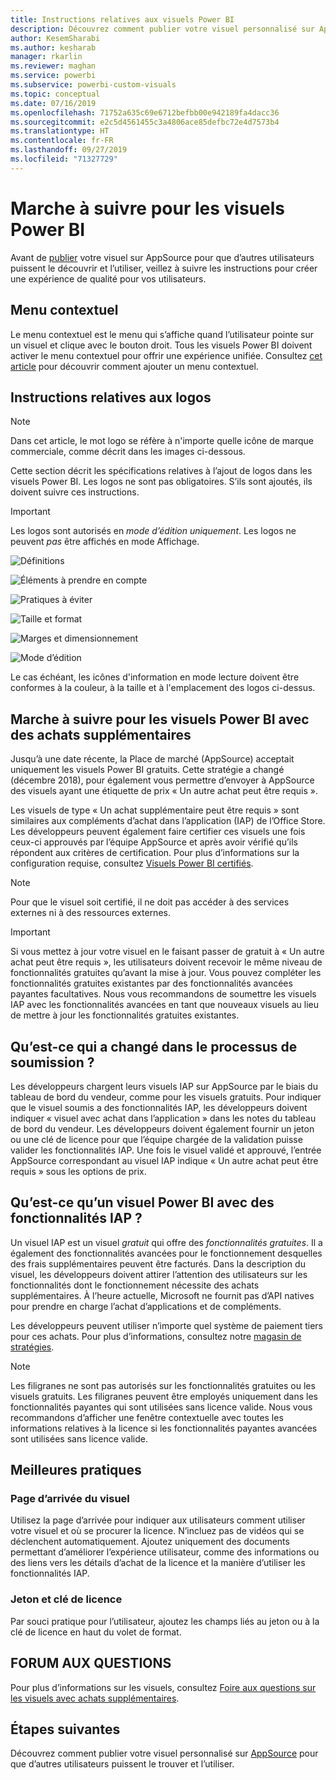 ```yaml
---
title: Instructions relatives aux visuels Power BI
description: Découvrez comment publier votre visuel personnalisé sur AppSource pour que d’autres utilisateurs puissent le trouver et l’utiliser après l’avoir acheté.
author: KesemSharabi
ms.author: kesharab
manager: rkarlin
ms.reviewer: maghan
ms.service: powerbi
ms.subservice: powerbi-custom-visuals
ms.topic: conceptual
ms.date: 07/16/2019
ms.openlocfilehash: 71752a635c69e6712befbb00e942189fa4dacc36
ms.sourcegitcommit: e2c5d4561455c3a4806ace85defbc72e4d7573b4
ms.translationtype: HT
ms.contentlocale: fr-FR
ms.lasthandoff: 09/27/2019
ms.locfileid: "71327729"
---
```

# <a name="guidelines-for-power-bi-visuals"></a>Marche à suivre pour les visuels Power BI
Avant de [publier](https://docs.microsoft.com/power-bi/developer/office-store) votre visuel sur AppSource pour que d’autres utilisateurs puissent le découvrir et l’utiliser, veillez à suivre les instructions pour créer une expérience de qualité pour vos utilisateurs. 

## <a name="context-menu"></a>Menu contextuel
Le menu contextuel est le menu qui s’affiche quand l’utilisateur pointe sur un visuel et clique avec le bouton droit.
Tous les visuels Power BI doivent activer le menu contextuel pour offrir une expérience unifiée. Consultez [cet article](https://github.com/Microsoft/PowerBI-visuals/blob/gh-pages/tutorials/building-bar-chart/adding-context-menu-to-the-bar.md) pour découvrir comment ajouter un menu contextuel.


## <a name="logo-guidelines"></a>Instructions relatives aux logos
> [!NOTE]
> Dans cet article, le mot logo se réfère à n'importe quelle icône de marque commerciale, comme décrit dans les images ci-dessous. 

Cette section décrit les spécifications relatives à l’ajout de logos dans les visuels Power BI. Les logos ne sont pas obligatoires. S’ils sont ajoutés, ils doivent suivre ces instructions. 

> [!IMPORTANT]
> Les logos sont autorisés en *mode d’édition uniquement*. Les logos ne peuvent *pas* être affichés en mode Affichage.


![Définitions](media/guidelines-powerbi-visuals/definitions.png)

![Éléments à prendre en compte](media/guidelines-powerbi-visuals/things-to-keep-in-mind.png)

![Pratiques à éviter](media/guidelines-powerbi-visuals/things-to-avoid.png)

![Taille et format](media/guidelines-powerbi-visuals/size-and-format.png)

![Marges et dimensionnement](media/guidelines-powerbi-visuals/margins-and-sizes.png)

![Mode d’édition](media/guidelines-powerbi-visuals/logos-in-edit-mode.png)


Le cas échéant, les icônes d'information en mode lecture doivent être conformes à la couleur, à la taille et à l'emplacement des logos ci-dessus.

## <a name="guidelines-for-power-bi-visuals-with-additional-purchases"></a>Marche à suivre pour les visuels Power BI avec des achats supplémentaires

Jusqu’à une date récente, la Place de marché (AppSource) acceptait uniquement les visuels Power BI gratuits. Cette stratégie a changé (décembre 2018), pour également vous permettre d’envoyer à AppSource des visuels ayant une étiquette de prix « Un autre achat peut être requis ». 

Les visuels de type « Un achat supplémentaire peut être requis » sont similaires aux compléments d’achat dans l’application (IAP) de l’Office Store. Les développeurs peuvent également faire certifier ces visuels une fois ceux-ci approuvés par l’équipe AppSource et après avoir vérifié qu’ils répondent aux critères de certification. Pour plus d’informations sur la configuration requise, consultez [Visuels Power BI certifiés](../power-bi-custom-visuals-certified.md).

> [!NOTE]
> Pour que le visuel soit certifié, il ne doit pas accéder à des services externes ni à des ressources externes.

>[!IMPORTANT]  
> Si vous mettez à jour votre visuel en le faisant passer de gratuit à « Un autre achat peut être requis », les utilisateurs doivent recevoir le même niveau de fonctionnalités gratuites qu’avant la mise à jour. Vous pouvez compléter les fonctionnalités gratuites existantes par des fonctionnalités avancées payantes facultatives. Nous vous recommandons de soumettre les visuels IAP avec les fonctionnalités avancées en tant que nouveaux visuels au lieu de mettre à jour les fonctionnalités gratuites existantes.

## <a name="what-changed-in-the-submission-process"></a>Qu’est-ce qui a changé dans le processus de soumission ?

Les développeurs chargent leurs visuels IAP sur AppSource par le biais du tableau de bord du vendeur, comme pour les visuels gratuits. Pour indiquer que le visuel soumis a des fonctionnalités IAP, les développeurs doivent indiquer « visuel avec achat dans l’application » dans les notes du tableau de bord du vendeur. Les développeurs doivent également fournir un jeton ou une clé de licence pour que l’équipe chargée de la validation puisse valider les fonctionnalités IAP. Une fois le visuel validé et approuvé, l’entrée AppSource correspondant au visuel IAP indique « Un autre achat peut être requis » sous les options de prix.

## <a name="what-is-a-power-bi-visual-with-iap-features"></a>Qu’est-ce qu’un visuel Power BI avec des fonctionnalités IAP ?

Un visuel IAP est un visuel *gratuit* qui offre des *fonctionnalités gratuites*. Il a également des fonctionnalités avancées pour le fonctionnement desquelles des frais supplémentaires peuvent être facturés. Dans la description du visuel, les développeurs doivent attirer l’attention des utilisateurs sur les fonctionnalités dont le fonctionnement nécessite des achats supplémentaires. À l’heure actuelle, Microsoft ne fournit pas d’API natives pour prendre en charge l’achat d’applications et de compléments.

Les développeurs peuvent utiliser n’importe quel système de paiement tiers pour ces achats. Pour plus d’informations, consultez notre [magasin de stratégies](https://docs.microsoft.com/office/dev/store/validation-policies#2-apps-or-add-ins-can-display-certain-ads).

> [!NOTE]
> Les filigranes ne sont pas autorisés sur les fonctionnalités gratuites ou les visuels gratuits. Les filigranes peuvent être employés uniquement dans les fonctionnalités payantes qui sont utilisées sans licence valide. Nous vous recommandons d’afficher une fenêtre contextuelle avec toutes les informations relatives à la licence si les fonctionnalités payantes avancées sont utilisées sans licence valide.  


## <a name="best-practices"></a>Meilleures pratiques

### <a name="visual-landing-page"></a>Page d’arrivée du visuel

Utilisez la page d’arrivée pour indiquer aux utilisateurs comment utiliser votre visuel et où se procurer la licence. N’incluez pas de vidéos qui se déclenchent automatiquement. Ajoutez uniquement des documents permettant d’améliorer l’expérience utilisateur, comme des informations ou des liens vers les détails d’achat de la licence et la manière d’utiliser les fonctionnalités IAP.

### <a name="license-key-and-token"></a>Jeton et clé de licence

Par souci pratique pour l’utilisateur, ajoutez les champs liés au jeton ou à la clé de licence en haut du volet de format.

## <a name="faq"></a>FORUM AUX QUESTIONS

Pour plus d’informations sur les visuels, consultez [Foire aux questions sur les visuels avec achats supplémentaires](https://docs.microsoft.com/power-bi/power-bi-custom-visuals-faq#visuals-with-additional-purchases).

## <a name="next-steps"></a>Étapes suivantes

Découvrez comment publier votre visuel personnalisé sur [AppSource](office-store.md) pour que d’autres utilisateurs puissent le trouver et l’utiliser.
